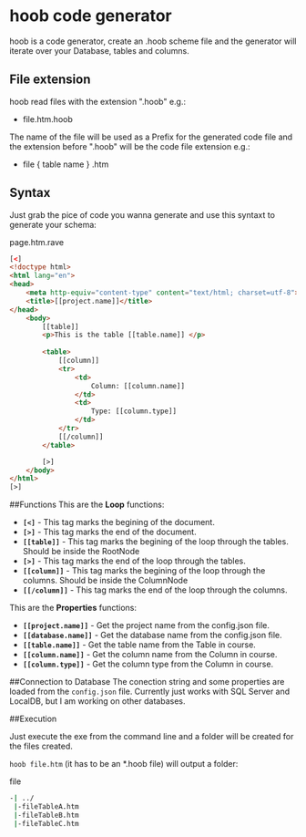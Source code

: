 # hoob code generator
hoob is a code generator, create an .hoob scheme file and the generator will iterate over your Database, tables and columns.

## File extension
hoob read files with the extension ".hoob" e.g.:
 - file.htm.hoob
 
The name of the file will be used as a Prefix for the generated code file and the extension before ".hoob" will be the code file extension e.g.:

 - file { table name } .htm
  
 
## Syntax

Just grab the pice of code you wanna generate and use this syntaxt to generate your schema:

page.htm.rave

```aspx
[<]
<!doctype html>
<html lang="en">
<head>
	<meta http-equiv="content-type" content="text/html; charset=utf-8">
	<title>[[project.name]]</title>
</head>
	<body>
		[[table]]
		<p>This is the table [[table.name]] </p>
		
		<table>
			[[column]]
			<tr>
				<td>
					Column: [[column.name]]
				</td>
				<td>
					Type: [[column.type]]
				</td>
			</tr>
			[[/column]]
		</table>

		[>]
	</body>
</html>
[>]
```

##Functions
This are the **Loop** functions:
 *   **`[<]`** - This tag marks the begining of the document.
 *   **`[>]`** - This tag marks the end of the document.
 *   **`[[table]]`** - This tag marks the begining of the loop through the tables. Should be inside the RootNode
 *   **`[>]`** - This tag marks the end of the loop through the tables.
 *   **`[[column]]`** - This tag marks the begining of the loop through the columns. Should be inside the ColumnNode
 *   **`[[/column]]`** - This tag marks the end of the loop through the columns.
 

This are the **Properties** functions:
 * **`[[project.name]]`** - Get the project name from the config.json file.
 * **`[[database.name]]`** - Get the database name from the config.json file. 
 * **`[[table.name]]`** - Get the table name from the Table in course.
 * **`[[column.name]]`** - Get the column name from the Column in course.
 * **`[[column.type]]`** - Get the column type from the Column in course.

##Connection to Database
The conection string and some properties are loaded from the `config.json` file. Currently just works with SQL Server and LocalDB, but I am working on other databases.

##Execution


Just execute the exe from the command line and a folder will be created for the files created.

`hoob file.htm` (it has to be an *.hoob file) will output a folder:

file
```bash
-| ../ 
 |-fileTableA.htm
 |-fileTableB.htm
 |-fileTableC.htm
```

